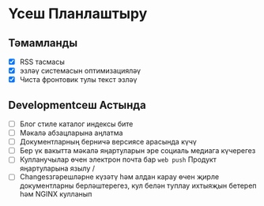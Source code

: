 # Үсеш Планлаштыру

## Тәмамланды

- [x] RSS тасмасы
- [x] эзләү системасын оптимизацияләү
- [x] Чиста фронтовик тулы текст эзләү

## Developmentсеш Астында

- [ ] Блог стиле каталог индексы бите
- [ ] Мәкалә абзацларына аңлатма
- [ ] Документларның берничә версиясе арасында күчү
- [ ] Бер үк вакытта мәкалә яңартуларын эре социаль медиага күчерегез
- [ ] Кулланучылар өчен электрон почта бар `web push` Продукт яңартуларына язылу /
- [ ] Changesзгәрешләрне күзәтү һәм алдан карау өчен җирле документларны берләштерегез, кул белән туплау ихтыяҗын бетереп һәм NGINX кулланып